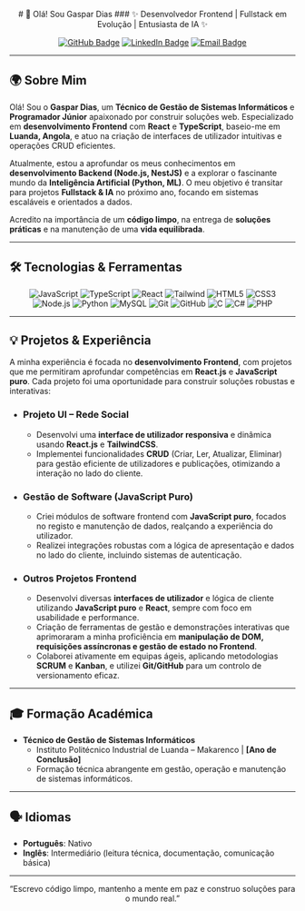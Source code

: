 <p align="center">
  # 🚀 Olá! Sou Gaspar Dias
  ### ✨ Desenvolvedor Frontend | Fullstack em Evolução | Entusiasta de IA ✨
</p>

<p align="center">
  <a href="https://github.com/gaspardiasdev"><img src="https://img.shields.io/badge/GitHub-@gaspardiasdev-181717?logo=github&style=for-the-badge" alt="GitHub Badge"/></a>
  <a href="https://www.linkedin.com/in/gaspar-dias"><img src="https://img.shields.io/badge/LinkedIn-@gaspar-dias-0A66C2?logo=linkedin&style=for-the-badge" alt="LinkedIn Badge"/></a>
  <a href="mailto:gaspardias.dev@gmail.com"><img src="https://img.shields.io/badge/Email-gaspardias.dev%40gmail.com-D14836?logo=gmail&style=for-the-badge" alt="Email Badge"/></a>
</p>

---

## 🌍 Sobre Mim

Olá! Sou o **Gaspar Dias**, um **Técnico de Gestão de Sistemas Informáticos** e **Programador Júnior** apaixonado por construir soluções web. Especializado em **desenvolvimento Frontend** com **React** e **TypeScript**, baseio-me em **Luanda, Angola**, e atuo na criação de interfaces de utilizador intuitivas e operações CRUD eficientes.

Atualmente, estou a aprofundar os meus conhecimentos em **desenvolvimento Backend (Node.js, NestJS)** e a explorar o fascinante mundo da **Inteligência Artificial (Python, ML)**. O meu objetivo é transitar para projetos **Fullstack & IA** no próximo ano, focando em sistemas escaláveis e orientados a dados.

Acredito na importância de um **código limpo**, na entrega de **soluções práticas** e na manutenção de uma **vida equilibrada**.

---

## 🛠️ Tecnologias & Ferramentas

<div align="center">
  <img src="https://img.shields.io/badge/JavaScript-F7DF1E?style=for-the-badge&logo=javascript&logoColor=black" alt="JavaScript" />
  <img src="https://img.shields.io/badge/TypeScript-3178C6?style=for-the-badge&logo=typescript&logoColor=white" alt="TypeScript" />
  <img src="https://img.shields.io/badge/React-20232A?style=for-the-badge&logo=react&logoColor=61DAFB" alt="React" />
  <img src="https://img.shields.io/badge/TailwindCSS-38B2AC?style=for-the-badge&logo=tailwind-css&logoColor=white" alt="Tailwind" />
  <img src="https://img.shields.io/badge/HTML5-E34F26?style=for-the-badge&logo=html5&logoColor=white" alt="HTML5" />
  <img src="https://img.shields.io/badge/CSS3-1572B6?style=for-the-badge&logo=css3&logoColor=white" alt="CSS3" />
  <img src="https://img.shields.io/badge/Node.js-339933?style=for-the-badge&logo=node.js&logoColor=white" alt="Node.js" />
  <img src="https://img.shields.io/badge/Python-3776AB?style=for-the-badge&logo=python&logoColor=white" alt="Python" />
  <img src="https://img.shields.io/badge/MySQL-4479A1?style=for-the-badge&logo=mysql&logoColor=white" alt="MySQL" />
  <img src="https://img.shields.io/badge/Git-F05032?style=for-the-badge&logo=git&logoColor=white" alt="Git" />
  <img src="https://img.shields.io/badge/GitHub-181717?style=for-the-badge&logo=github&logoColor=white" alt="GitHub" />
  <img src="https://img.shields.io/badge/C-A8B9CC?style=for-the-badge&logo=c&logoColor=white" alt="C" />
  <img src="https://img.shields.io/badge/C%23-239120?style=for-the-badge&logo=c-sharp&logoColor=white" alt="C#" />
  <img src="https://img.shields.io/badge/PHP-777BB4?style=for-the-badge&logo=php&logoColor=white" alt="PHP" />
</div>

---

## 💡 Projetos & Experiência

A minha experiência é focada no **desenvolvimento Frontend**, com projetos que me permitiram aprofundar competências em **React.js** e **JavaScript puro**. Cada projeto foi uma oportunidade para construir soluções robustas e interativas:

* ### **Projeto UI – Rede Social**
    * Desenvolvi uma **interface de utilizador responsiva** e dinâmica usando **React.js** e **TailwindCSS**.
    * Implementei funcionalidades **CRUD** (Criar, Ler, Atualizar, Eliminar) para gestão eficiente de utilizadores e publicações, otimizando a interação no lado do cliente.

* ### **Gestão de Software (JavaScript Puro)**
    * Criei módulos de software frontend com **JavaScript puro**, focados no registo e manutenção de dados, realçando a experiência do utilizador.
    * Realizei integrações robustas com a lógica de apresentação e dados no lado do cliente, incluindo sistemas de autenticação.

* ### **Outros Projetos Frontend**
    * Desenvolvi diversas **interfaces de utilizador** e lógica de cliente utilizando **JavaScript puro** e **React**, sempre com foco em usabilidade e performance.
    * Criação de ferramentas de gestão e demonstrações interativas que aprimoraram a minha proficiência em **manipulação de DOM, requisições assíncronas e gestão de estado no Frontend**.
    * Colaborei ativamente em equipas ágeis, aplicando metodologias **SCRUM** e **Kanban**, e utilizei **Git/GitHub** para um controlo de versionamento eficaz.

---

## 🎓 Formação Académica

* **Técnico de Gestão de Sistemas Informáticos**
    * Instituto Politécnico Industrial de Luanda – Makarenco | **[Ano de Conclusão]**
    * Formação técnica abrangente em gestão, operação e manutenção de sistemas informáticos.

---

## 🗣️ Idiomas

* **Português**: Nativo
* **Inglês**: Intermediário (leitura técnica, documentação, comunicação básica)

---

<p align="center">
  “Escrevo código limpo, mantenho a mente em paz e construo soluções para o mundo real.”
</p>
